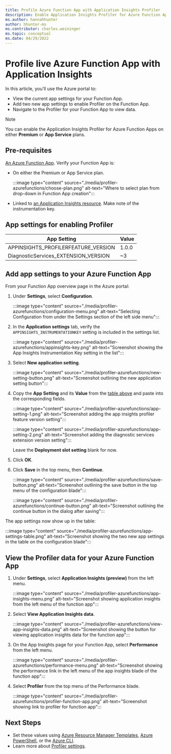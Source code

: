 ```yaml
---
title: Profile Azure Function App with Application Insights Profiler
description: Enable Application Insights Profiler for Azure Function App.
ms.author: hannahhunter
author: hhunter-ms
ms.contributor: charles.weininger
ms.topic: conceptual
ms.date: 04/29/2022
---
```


# Profile live Azure Function App with Application Insights

In this article, you'll use the Azure portal to:
- View the current app settings for your Function App. 
- Add two new app settings to enable Profiler on the Function App. 
- Navigate to the Profiler for your Function App to view data.

> [!NOTE]
> You can enable the Application Insights Profiler for Azure Function Apps on either **Premium** or **App Service** plans. 

## Pre-requisites

[An Azure Function App](./functions-create-function-app-portal.md). Verify your Function App is:
- On either the Premium or App Service plan.
      
  :::image type="content" source="./media/profiler-azurefunctions/choose-plan.png" alt-text="Where to select plan from drop-down in Function App creation":::

- Linked to [an Application Insights resource](./create-new-resource.md). Make note of the instrumentation key.

## App settings for enabling Profiler

|App Setting    | Value    |
|---------------|----------|
|APPINSIGHTS_PROFILERFEATURE_VERSION | 1.0.0 |
|DiagnosticServices_EXTENSION_VERSION | ~3 |

## Add app settings to your Azure Function App

From your Function App overview page in the Azure portal:

1. Under **Settings**, select **Configuration**.

   :::image type="content" source="./media/profiler-azurefunctions/configuration-menu.png" alt-text="Selecting Configuration from under the Settings section of the left side menu":::

1. In the **Application settings** tab, verify the `APPINSIGHTS_INSTRUMENTATIONKEY` setting is included in the settings list.

   :::image type="content" source="./media/profiler-azurefunctions/appinsights-key.png" alt-text="Screenshot showing the App Insights Instrumentation Key setting in the list":::

1. Select **New application setting**.

   :::image type="content" source="./media/profiler-azurefunctions/new-setting-button.png" alt-text="Screenshot outlining the new application setting button":::

1. Copy the **App Setting** and its **Value** from the [table above](#app-settings-for-enabling-profiler) and paste into the corresponding fields.

   :::image type="content" source="./media/profiler-azurefunctions/app-setting-1.png" alt-text="Screenshot adding the app insights profiler feature version setting":::

   :::image type="content" source="./media/profiler-azurefunctions/app-setting-2.png" alt-text="Screenshot adding the diagnostic services extension version setting":::

   Leave the **Deployment slot setting** blank for now.

1. Click **OK**.

1. Click **Save** in the top menu, then **Continue**.

   :::image type="content" source="./media/profiler-azurefunctions/save-button.png" alt-text="Screenshot outlining the save button in the top menu of the configuration blade":::

   :::image type="content" source="./media/profiler-azurefunctions/continue-button.png" alt-text="Screenshot outlining the continue button in the dialog after saving":::

The app settings now show up in the table:

   :::image type="content" source="./media/profiler-azurefunctions/app-settings-table.png" alt-text="Screenshot showing the two new app settings in the table on the configuration blade":::


## View the Profiler data for your Azure Function App

1. Under **Settings**, select **Application Insights (preview)** from the left menu.

   :::image type="content" source="./media/profiler-azurefunctions/app-insights-menu.png" alt-text="Screenshot showing application insights from the left menu of the function app":::

1. Select **View Application Insights data**.

   :::image type="content" source="./media/profiler-azurefunctions/view-app-insights-data.png" alt-text="Screenshot showing the button for viewing application insights data for the function app":::

1. On the App Insights page for your Function App, select **Performance** from the left menu.

   :::image type="content" source="./media/profiler-azurefunctions/performance-menu.png" alt-text="Screenshot showing the performance link in the left menu of the app insights blade of the function app":::

1. Select **Profiler** from the top menu of the Performance blade.

   :::image type="content" source="./media/profiler-azurefunctions/profiler-function-app.png" alt-text="Screenshot showing link to profiler for function app":::


## Next Steps

- Set these values using [Azure Resource Manager Templates](./azure-web-apps-net-core.md#app-service-application-settings-with-azure-resource-manager), [Azure PowerShell](/powershell/module/az.websites/set-azwebapp), or the [Azure CLI](/cli/azure/webapp/config/appsettings).
- Learn more about [Profiler settings](profiler-settings.md).
